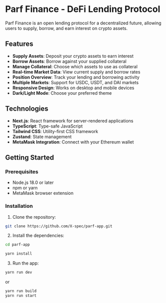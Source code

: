 # Parf Finance - DeFi Lending Protocol

Parf Finance is an open lending protocol for a decentralized future, allowing users to supply, borrow, and earn interest on crypto assets.

## Features

- **Supply Assets**: Deposit your crypto assets to earn interest
- **Borrow Assets**: Borrow against your supplied collateral
- **Manage Collateral**: Choose which assets to use as collateral
- **Real-time Market Data**: View current supply and borrow rates
- **Position Overview**: Track your lending and borrowing activity
- **Multiple Markets**: Support for USDC, USDT, and DAI markets
- **Responsive Design**: Works on desktop and mobile devices
- **Dark/Light Mode**: Choose your preferred theme

## Technologies

- **Next.js**: React framework for server-rendered applications
- **TypeScript**: Type-safe JavaScript
- **Tailwind CSS**: Utility-first CSS framework
- **Zustand**: State management
- **MetaMask Integration**: Connect with your Ethereum wallet

## Getting Started

### Prerequisites

- Node.js 18.0 or later
- npm or yarn
- MetaMask browser extension

### Installation

1. Clone the repository:

```bash
git clone https://github.com/X-spec/parf-app.git
```

2. Install the dependencies:

```bash
cd parf-app

yarn install
```

3. Run the app:

```bash
yarn run dev
```

or
```bash
yarn run build
yarn run start
```
